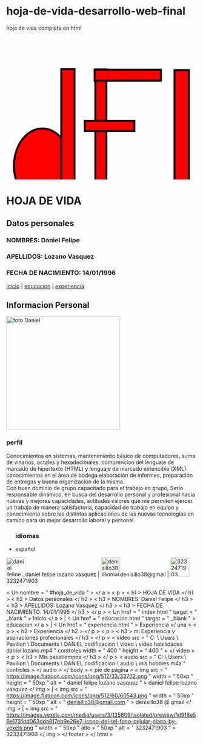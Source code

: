 # hoja-de-vida-desarrollo-web-final
hoja de vida completa en html
<!DOCTYPE html>
<html>
   <head>
     <meta charset="utf-8"
	 <meta name="viewport" content="width=device-width,user-scalable=no">
	 <title>hoja de vida</title>
   </head>
   <body>
	 <svg width="640" height="480" xmlns="http://www.w3.org/2000/svg" xmlns:svg="http://www.w3.org/2000/svg">
 <!-- Created with SVG-edit - http://svg-edit.googlecode.com/ -->
 <title>imgenes svg</title>
 <g>
  <title>Layer 1</title>
  <ellipse fill="#FF0000" stroke-width="5" cx="268" cy="208" id="svg_5" stroke="#000000"/>
  <ellipse fill="#FF0000" stroke="#000000" stroke-width="5" stroke-dasharray="null" stroke-linejoin="null" stroke-linecap="null" cx="95" cy="342" id="svg_1" rx="75" ry="99"/>
  <rect fill="#FF0000" stroke="#000000" stroke-width="5" stroke-dasharray="null" stroke-linejoin="null" stroke-linecap="null" x="145" y="86" width="35" height="352" id="svg_8"/>
  <rect fill="#FF0000" stroke="#000000" stroke-width="5" stroke-dasharray="null" stroke-linejoin="null" stroke-linecap="null" x="235" y="87" width="29" height="351" id="svg_11"/>
  <rect fill="#FF0000" stroke="#000000" stroke-width="5" stroke-dasharray="null" stroke-linejoin="null" stroke-linecap="null" x="233" y="88" width="175" height="29" id="svg_14"/>
  <rect fill="#FF0000" stroke="#000000" stroke-width="5" stroke-dasharray="null" stroke-linejoin="null" stroke-linecap="null" x="207" y="223" width="131" height="27" id="svg_16"/>
  <rect fill="#FF0000" stroke="#000000" stroke-width="5" stroke-dasharray="null" stroke-linejoin="null" stroke-linecap="null" x="444" y="89" width="38" height="348" id="svg_18"/>
  <rect fill="#FF0000" stroke="#000000" stroke-width="5" stroke-dasharray="null" stroke-linejoin="null" stroke-linecap="null" x="445" y="407" width="163" height="32" id="svg_19"/>
 </g>
</svg>
	 <p>
	     <h1>HOJA DE VIDA</h1>
		 <h2>Datos personales</h2>
		 <h3>NOMBRES: Daniel Felipe</h3>
		 <h3>APELLIDOS: Lozano Vasquez</h3>
		 <h3>FECHA DE NACIMIENTO: 14/01/1996</h3>
     </p>
	 <a href="index.html">inicio</a> | <a href="educacion.html" target="_blank">educacion</a> | <a href="experiencia.html" target="_blank">experiencia</a>
	 <p>
	     <h2>Informacion Personal</h2>
	 </p>
     <img src="file:///C:/Users/Pavilion/Documents/DANIEL%20codificacion/imagen%20hoja%20de%20vida.jpg.jpg" width="300px" height="300px" alt="foto Daniel"></img>
	 <p>
	     <h3>perfil</h3>
         Conocimientos en sistemas, mantenimiento básico de computadores, suma de vinarios, octales y hexadecimales, comprencion del lenguaje de marcado de hipertexto (HTML) y lenguaje de marcado extencible (XML). conocimientos en el área de bodega elaboración de informes, preparación de entregas y buena organización de la misma.</br>
         Con buen dominio de grupo capacitado para el trabajo en grupo, Serio responsable dinámico, en busca del desarrollo personal y profesional hacia nuevas y mejores capacidades, actitudes valores que me permiten ejercer un trabajo de manera satisfactoria, capacidad de trabajo en equipo y conocimiento sobre las distintas aplicaciones de las nuevas tecnologías en camino para un mejor desarrollo laboral y personal.
		 <ul>
		     <h3>idiomas</h3>
			 <li>español</li>
		 </ul>
	 </p>
   </body>
   <footer>
     <img src="https://image.flaticon.com/icons/png/512/33/33702.png" width="50xp" height="50xp" alt="daniel felipe lozano vasquez">daniel felipe lozano vasquez</img>
	 |
	 <img src="https://image.flaticon.com/icons/png/512/60/60543.png" width="50xp" height="50xp" alt="denisillo38@gmail.com">denisillo38@gmail</img>
	 |
	 <img src="https://images.vexels.com/media/users/3/135609/isolated/preview/1d918e56e1731dd063dda817eb9e26e7-icono-del-tel-fono-celular-plana-by-vexels.png" width="50xp" height="50xp" alt="3232471903">3232471903</img>
  	
< Un  nombre = " #hoja_de_vida " > </ a >
	 < p >
	     < h1 > HOJA DE VIDA </ h1 >
		 < h2 > Datos personales </ h2 >
		 < h3 > NOMBRES: Daniel Felipe </ h3 >
		 < h3 > APELLIDOS: Lozano Vasquez </ h3 >
		 < h3 > FECHA DE NACIMIENTO: 14/01/1996 </ h3 >
     </ p >
	 < Un  href = " index.html "  target = " _blank " > Inicio </ a > | < Un  href = " educacion.html "  target = " _blank " > educacion </ a > | < Un  href = " experiencia.html " > Experiencia </ una >
	 < p >
	     < h2 > Experiencia </ h2 >
	 </ p >
     < p >
	     < h3 > mi Experiencia y aspiraciones profecionales </ h3 >
	 </ p >
	 < video  src = " C: \ Users \ Pavilion \ Documents \ DANIEL codificacion \ video \ video habilidades daniel lozano.mp4 "  controles  width = " 400 "  height = " 400 " > </ video >
	 < p >
	     < h3 > Mis pasatiempos </ h3 >
	 </ p >
	 < audio  src = " C: \ Users \ Pavilion \ Documents \ DANIEL codificacion \ audio \ mis hobbies.m4a "  controles > </ audio >
   </ body >
   < pie de página >
     < img  src = " https://image.flaticon.com/icons/png/512/33/33702.png "  width = " 50xp "  height = " 50xp "  alt = " daniel felipe lozano vasquez " > daniel felipe lozano vasquez </ img >
	 |
	 < img  src = " https://image.flaticon.com/icons/png/512/60/60543.png "  width = " 50xp "  height = " 50xp "  alt = " denisillo38@gmail.com " > denisillo38 @ gmail </ img >
	 |
	 < img  src = " https://images.vexels.com/media/users/3/135609/isolated/preview/1d918e56e1731dd063dda817eb9e26e7-icono-del-tel-fono-celular-plana-by-vexels.png "  width = " 50xp "  alto = " 50xp "  alt = " 3232471903 " > 3232471903 </ img >
   </ footer >
</ html >

